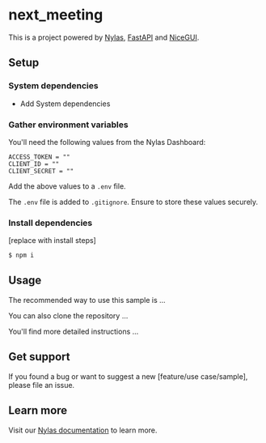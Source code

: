 # next_meeting

This is a project powered by [Nylas](https://www.nylas.com/), [FastAPI](https://fastapi.tiangolo.com/) and [NiceGUI](https://nicegui.io/).

## Setup

### System dependencies

- Add System dependencies

### Gather environment variables

You'll need the following values from the Nylas Dashboard:

```text
ACCESS_TOKEN = ""
CLIENT_ID = ""
CLIENT_SECRET = ""
```

Add the above values to a `.env` file.

The `.env` file is added to `.gitignore`. Ensure to store these values securely.

### Install dependencies

[replace with install steps]
```bash
$ npm i
```

## Usage

The recommended way to use this sample is ...

You can also clone the repository ...

You'll find more detailed instructions ...

## Get support

If you found a bug or want to suggest a new [feature/use case/sample], please file an issue.

## Learn more

Visit our [Nylas documentation](https://developer.nylas.com/) to learn more.
